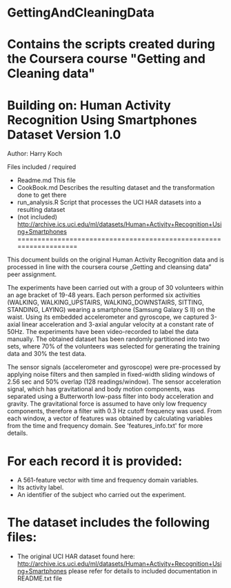 GettingAndCleaningData
======================

Contains the scripts created during the Coursera course "Getting and Cleaning data"
==================================================================
Building on: Human Activity Recognition Using Smartphones Dataset
Version 1.0
==================================================================
Author: Harry Koch

Files included / required
- Readme.md		This file
- CookBook.md		Describes the resulting dataset and the transformation done to get there
- run_analysis.R	Script that processes the UCI HAR datasets into a resulting dataset
- (not included)	http://archive.ics.uci.edu/ml/datasets/Human+Activity+Recognition+Using+Smartphones
==================================================================

This document builds on the original Human Activity Recognition data and is processed in line with the coursera course „Getting and cleansing data” peer assignment.

 The experiments have been carried out with a group of 30 volunteers within an age bracket of 19-48 years. Each person performed six activities (WALKING, WALKING_UPSTAIRS, WALKING_DOWNSTAIRS, SITTING, STANDING, LAYING) wearing a smartphone (Samsung Galaxy S II) on the waist. Using its embedded accelerometer and gyroscope, we captured 3-axial linear acceleration and 3-axial angular velocity at a constant rate of 50Hz. The experiments have been video-recorded to label the data manually. The obtained dataset has been randomly partitioned into two sets, where 70% of the volunteers was selected for generating the training data and 30% the test data. 

The sensor signals (accelerometer and gyroscope) were pre-processed by applying noise filters and then sampled in fixed-width sliding windows of 2.56 sec and 50% overlap (128 readings/window). The sensor acceleration signal, which has gravitational and body motion components, was separated using a Butterworth low-pass filter into body acceleration and gravity. The gravitational force is assumed to have only low frequency components, therefore a filter with 0.3 Hz cutoff frequency was used. From each window, a vector of features was obtained by calculating variables from the time and frequency domain. See 'features_info.txt' for more details. 

For each record it is provided:
======================================
- A 561-feature vector with time and frequency domain variables. 
- Its activity label. 
- An identifier of the subject who carried out the experiment.

The dataset includes the following files:
=========================================
- The original UCI HAR dataset found here:  http://archive.ics.uci.edu/ml/datasets/Human+Activity+Recognition+Using+Smartphones
	please refer for details to included documentation in README.txt file

